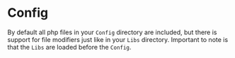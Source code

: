 # Config
By default all php files in your `Config` directory are included, but there is support for file modifiers just like in your `Libs` directory. Important to note is that the `Libs` are loaded before the `Config`.